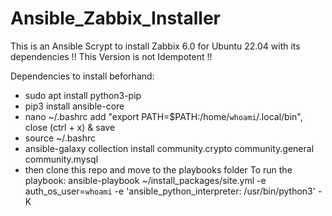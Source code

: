 # Ansible_Zabbix_Installer
This is an Ansible Scrypt to install Zabbix 6.0 for Ubuntu 22.04 with its dependencies
!! This Version is not Idempotent !!

Dependencies to install beforhand:
  - sudo apt install python3-pip
  - pip3 install ansible-core
  - nano ~/.bashrc
add "export PATH=$PATH:/home/`whoami`/.local/bin", close (ctrl + x) & save
  - source ~/.bashrc
  - ansible-galaxy collection install community.crypto community.general community.mysql
  - then clone this repo and move to the playbooks folder
To run the playbook:
ansible-playbook ~/install_packages/site.yml -e auth_os_user=`whoami` -e 'ansible_python_interpreter: /usr/bin/python3' -K

